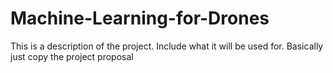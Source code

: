 # Machine-Learning-for-Drones

This is a description of the project. Include what it will be used for. Basically just copy the project proposal
